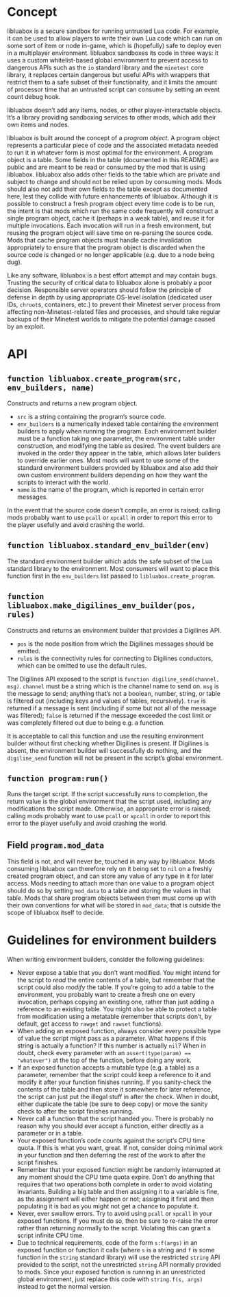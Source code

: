 # Concept
libluabox is a secure sandbox for running untrusted Lua code. For example, it can be used to allow players to write their own Lua code which can run on some sort of item or node in-game, which is (hopefully) safe to deploy even in a multiplayer environment. libluabox sandboxes its code in three ways: it uses a custom whitelist-based global environment to prevent access to dangerous APIs such as the `io` standard library and the `minetest` core library, it replaces certain dangerous but useful APIs with wrappers that restrict them to a safe subset of their functionality, and it limits the amount of processor time that an untrusted script can consume by setting an event count debug hook.

libluabox doesn’t add any items, nodes, or other player-interactable objects. It’s a library providing sandboxing services to other mods, which add their own items and nodes.

libluabox is built around the concept of a *program object*. A program object represents a particular piece of code and the associated metadata needed to run it in whatever form is most optimal for the environment. A program object is a table. Some fields in the table (documented in this README) are public and are meant to be read or consumed by the mod that is using libluabox. libluabox also adds other fields to the table which are private and subject to change and should not be relied upon by consuming mods. Mods should also not add their own fields to the table except as documented here, lest they collide with future enhancements of libluabox. Although it is possible to construct a fresh program object every time code is to be run, the intent is that mods which run the same code frequently will construct a single program object, cache it (perhaps in a weak table), and reuse it for multiple invocations. Each invocation will run in a fresh environment, but reusing the program object will save time on re-parsing the source code. Mods that cache program objects must handle cache invalidation appropriately to ensure that the program object is discarded when the source code is changed or no longer applicable (e.g. due to a node being dug).

Like any software, libluabox is a best effort attempt and may contain bugs. Trusting the security of critical data to libluabox alone is probably a poor decision. Responsible server operators should follow the principle of defense in depth by using appropriate OS-level isolation (dedicated user IDs, `chroot`s, containers, etc.) to prevent their Minetest server process from affecting non-Minetest-related files and processes, and should take regular backups of their Minetest worlds to mitigate the potential damage caused by an exploit.

# API
## `function libluabox.create_program(src, env_builders, name)`
Constructs and returns a new program object.

* `src` is a string containing the program’s source code.
* `env_builders` is a numerically indexed table containing the environment builders to apply when running the program. Each environment builder must be a function taking one parameter, the environment table under construction, and modifying the table as desired. The event builders are invoked in the order they appear in the table, which allows later builders to override earlier ones. Most mods will want to use some of the standard environment builders provided by libluabox and also add their own custom environment builders depending on how they want the scripts to interact with the world.
* `name` is the name of the program, which is reported in certain error messages.

In the event that the source code doesn’t compile, an error is raised; calling mods probably want to use `pcall` or `xpcall` in order to report this error to the player usefully and avoid crashing the world.

## `function libluabox.standard_env_builder(env)`
The standard environment builder which adds the safe subset of the Lua standard library to the environment. Most consumers will want to place this function first in the `env_builders` list passed to `libluabox.create_program`.

## `function libluabox.make_digilines_env_builder(pos, rules)`
Constructs and returns an environment builder that provides a Digilines API.

* `pos` is the node position from which the Digilines messages should be emitted.
* `rules` is the connectivity rules for connecting to Digilines conductors, which can be omitted to use the default rules.

The Digilines API exposed to the script is `function digiline_send(channel, msg)`. `channel` must be a string which is the channel name to send on. `msg` is the message to send; anything that’s not a boolean, number, string, or table is filtered out (including keys and values of tables, recursively). `true` is returned if a message is sent (including if some but not all of the message was filtered); `false` is returned if the message exceeded the cost limit or was completely filtered out due to being e.g. a function.

It is acceptable to call this function and use the resulting environment builder without first checking whether Digilines is present. If Digilines is absent, the environment builder will successfully do nothing, and the `digiline_send` function will not be present in the script’s global environment.

## `function program:run()`
Runs the target script. If the script successfully runs to completion, the return value is the global environment that the script used, including any modifications the script made. Otherwise, an appropriate error is raised; calling mods probably want to use `pcall` or `xpcall` in order to report this error to the player usefully and avoid crashing the world.

## Field `program.mod_data`
This field is not, and will never be, touched in any way by libluabox. Mods consuming libluabox can therefore rely on it being set to `nil` on a freshly created program object, and can store any value of any type in it for later access. Mods needing to attach more than one value to a program object should do so by setting `mod_data` to a table and storing the values in that table. Mods that share program objects between them must come up with their own conventions for what will be stored in `mod_data`; that is outside the scope of libluabox itself to decide.

# Guidelines for environment builders
When writing environment builders, consider the following guidelines:

* Never expose a table that you don’t want modified. You might intend for the script to *read* the entire contents of a table, but remember that the script could also *modify* the table. If you’re going to add a table to the environment, you probably want to create a fresh one on every invocation, perhaps copying an existing one, rather than just adding a reference to an existing table. You might also be able to protect a table from modification using a metatable (remember that scripts don’t, by default, get access to `rawget` and `rawset` functions).
* When adding an exposed function, always consider every possible type of value the script might pass as a parameter. What happens if this string is actually a function? If this number is actually `nil`? When in doubt, check every parameter with an `assert(type(param) == "whatever")` at the top of the function, before doing any work.
* If an exposed function accepts a mutable type (e.g. a table) as a parameter, remember that the script could keep a reference to it and modify it after your function finishes running. If you sanity-check the contents of the table and then store it somewhere for later reference, the script can just put the illegal stuff in after the check. When in doubt, either duplicate the table (be sure to deep copy) or move the sanity check to after the script finishes running.
* Never call a function that the script handed you. There is probably no reason why you should ever accept a function, either directly as a parameter or in a table.
* Your exposed function’s code counts against the script’s CPU time quota. If this is what you want, great. If not, consider doing minimal work in your function and then deferring the rest of the work to after the script finishes.
* Remember that your exposed function might be randomly interrupted at any moment should the CPU time quota expire. Don’t do anything that requires that two operations both complete in order to avoid violating invariants. Building a big table and then assigning it to a variable is fine, as the assignment will either happen or not; assigning it first and then populating it is bad as you might not get a chance to populate it.
* Never, ever swallow errors. Try to avoid using `pcall` or `xpcall` in your exposed functions. If you must do so, then be sure to re-raise the error rather than returning normally to the script. Violating this can grant a script infinite CPU time.
* Due to technical requirements, code of the form `s:f(args)` in an exposed function or function it calls (where `s` is a string and `f` is some function in the `string` standard library) will use the restricted `string` API provided to the script, not the unrestricted `string` API normally provided to mods. Since your exposed function is running in an unrestricted global environment, just replace this code with `string.f(s, args)` instead to get the normal version.
